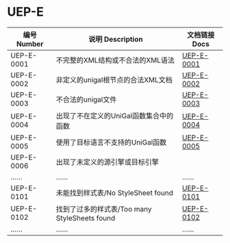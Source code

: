 # UEP-E

| 编号 Number | 说明 Description                  | 文档链接 Docs |
| ----------- | --------------------------------- | ------------- |
| UEP-E-0001  | 不完整的XML结构或不合法的XML语法  | [UEP-E-0001](UEP-E-0001.md)    |
| UEP-E-0002  | 非定义的unigal根节点的合法XML文档 | [UEP-E-0002](UEP-E-0002.md)    |
| UEP-E-0003  | 不合法的unigal文件                | [UEP-E-0003](UEP-E-0003.md)    |
| UEP-E-0004 | 出现了不在定义的UniGal函数集合中的函数 | [UEP-E-0004](UEP-E-0004.md) |
| UEP-E-0005 | 使用了目标语言不支持的UniGal函数 | [UEP-E-0005](UEP-E-0005.md) |
| UEP-E-0006 | 出现了未定义的源引擎或目标引擎 |  |
| …… | …… | …… |
| UEP-E-0101 | 未能找到样式表/No StyleSheet found | [UEP-E-0101](UEP-E-0101.md) |
| UEP-E-0102 | 找到了过多的样式表/Too many StyleSheets found | [UEP-E-0102](UEP-E-0102.md) |
| …… | …… | …… |

